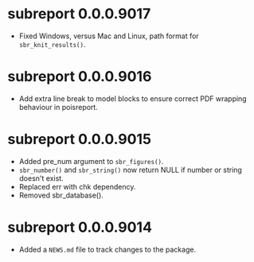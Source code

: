 <!-- NEWS.md is maintained by https://fledge.cynkra.com, contributors should not edit this file -->

# subreport 0.0.0.9017

- Fixed Windows, versus Mac and Linux, path format for `sbr_knit_results()`.

# subreport 0.0.0.9016

- Add extra line break to model blocks to ensure correct PDF wrapping behaviour in poisreport.


# subreport 0.0.0.9015

- Added pre_num argument to `sbr_figures()`.
- `sbr_number()` and `sbr_string()` now return NULL if number or string doesn't exist.
- Replaced err with chk dependency.
- Removed sbr_database().


# subreport 0.0.0.9014

- Added a `NEWS.md` file to track changes to the package.
